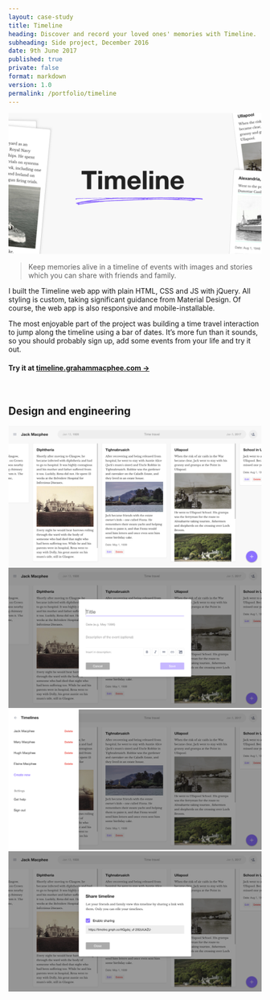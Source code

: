 ```yaml
---
layout: case-study
title: Timeline
heading: Discover and record your loved ones' memories with Timeline.
subheading: Side project, December 2016
date: 9th June 2017
published: true
private: false
format: markdown
version: 1.0
permalink: /portfolio/timeline
---
```


![](/pages/portfolio/timeline/timeline.png)

> Keep memories alive in a timeline of events with images and stories which you can share with friends and family.

I built the Timeline web app with plain HTML, CSS and JS with jQuery. All styling is custom, taking significant guidance from Material Design. Of course, the web app is also responsive and mobile-installable.

The most enjoyable part of the project was building a time travel interaction to jump along the timeline using a bar of dates. It’s more fun than it sounds, so you should probably sign up, add some events from your life and try it out.

#### Try it at [timeline.grahammacphee.com &rarr;](https://timeline.grahammacphee.com)

<br>

## Design and engineering

<img class="whole" src="/pages/portfolio/timeline/timelineapp.png" />

<img class="whole" src="/pages/portfolio/timeline/timelinecreate.png" />

<img class="whole" src="/pages/portfolio/timeline/timelinedrawer.png" />

<img class="whole" src="/pages/portfolio/timeline/timelineshare.png" />